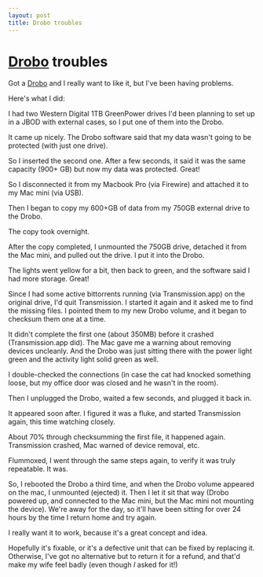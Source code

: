 ```yaml
---
layout: post
title: Drobo troubles
---
```


# [Drobo][drobo] troubles

  [drobo]: http://drobo.com "Data Robotics Inc"

Got a [Drobo][drobo] and I really want to like it, but I've been having problems.

Here's what I did:

I had two Western Digital 1TB GreenPower drives I'd been planning to set up in a JBOD with external cases, so I put one of them into the Drobo.

It came up nicely.  The Drobo software said that my data wasn't going to be protected (with just one drive).

So I inserted the second one.  After a few seconds, it said it was the same capacity (900+ GB) but now my data was protected.  Great!

So I disconnected it from my Macbook Pro (via Firewire) and attached it to my Mac mini (via USB).

Then I began to copy my 600+GB of data from my 750GB external drive to the Drobo.

The copy took overnight.

After the copy completed, I unmounted the 750GB drive, detached it from the Mac mini, and pulled out the drive.  I put it into the Drobo.

The lights went yellow for a bit, then back to green, and the software said I had more storage.  Great!

Since I had some active bittorrents running (via Transmission.app) on the original drive, I'd quit Transmission.  I started it again and it asked me 
to find the missing files.  I pointed them to my new Drobo volume, and it began to checksum them one at a time.

It didn't complete the first one (about 350MB) before it crashed (Transmission.app did).  The Mac gave me a warning about removing devices uncleanly.
And the Drobo was just sitting there with the power light green and the activity light solid green as well.

I double-checked the connections (in case the cat had knocked something loose, but my office door was closed and he wasn't in the room).

Then I unplugged the Drobo, waited a few seconds, and plugged it back in.

It appeared soon after.  I figured it was a fluke, and started Transmission again, this time watching closely.

About 70% through checksumming the first file, it happened again.  Transmission crashed, Mac warned of device removal, etc.

Flummoxed, I went through the same steps again, to verify it was truly repeatable.  It was.

So, I rebooted the Drobo a third time, and when the Drobo volume appeared on the mac, I unmounted (ejected) it.  Then I let it sit that way
(Drobo powered up, and connected to the Mac mini, but the Mac mini not mounting the device).  We're away for the day, so it'll have been sitting for 
over 24 hours by the time I return home and try again.

I really want it to work, because it's a great concept and idea.

Hopefully it's fixable, or it's a defective unit that can be fixed by replacing it.  Otherwise, I've got no alternative but to return it for a refund, 
and that'd make my wife feel badly (even though _I_ asked for it!)
